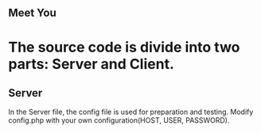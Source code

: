 ## Meet You ##
 The source code is divide into two parts: Server and Client.
===============
## Server ##
 In the Server file, the config file is used for preparation and testing.
 Modify config.php with your own configuration(HOST, USER, PASSWORD).
